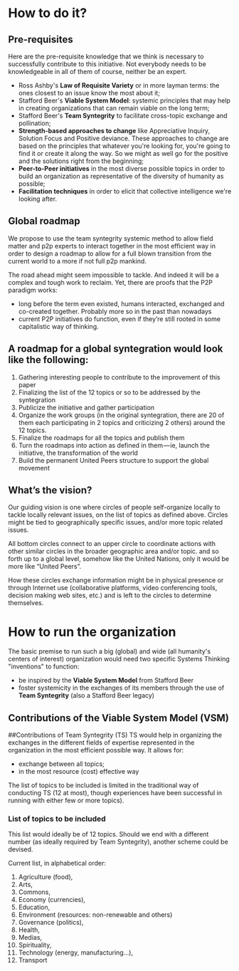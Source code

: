 # How to do it? 

## Pre-requisites

Here are the pre-requisite knowledge that we think is necessary to successfully contribute to this initiative. Not everybody needs to be knowledgeable in all of them of course, neither be an expert.
* Ross Ashby's **Law of Requisite Variety** or in more layman terms: the ones closest to an issue know the most about it;
* Stafford Beer's **Viable System Model**: systemic principles that may help in creating organizations that can remain viable on the long term;
* Stafford Beer's **Team Syntegrity** to facilitate cross-topic exchange and pollination;
* **Strength-based approaches to change** like Appreciative Inquiry, Solution Focus and Positive deviance. These approaches to change are based on the principles that whatever you're looking for, you're going to find it or create it along the way. So we might as well go for the positive and the solutions right from the beginning;
* **Peer-to-Peer initiatives** in the most diverse possible topics in order to build an organization as representative of the diversity of humanity as possible;
* **Facilitation techniques** in order to elicit that collective intelligence we're looking after.

## Global roadmap
We propose to use the team syntegrity systemic method to allow field matter and p2p experts to interact together in the most efficient way in order to design a roadmap to allow for a full blown transition from the current world to a more if not full p2p mankind.

The road ahead might seem impossible to tackle. And indeed it will be a complex and tough work to reclaim. Yet, there are proofs that the P2P paradigm works:

* long before the term even existed, humans interacted, exchanged and co-created together. Probably more so in the past than nowadays
* current P2P initiatives do function, even if they’re still rooted in some capitalistic way of thinking.


## A roadmap for a global syntegration would look like the following:

1. Gathering interesting people to contribute to the improvement of this paper
2. Finalizing the list of the 12 topics or so to be addressed by the syntegration
3. Publicize the initiative and gather participation
4. Organize the work groups (in the original syntegration, there are 20 of them each participating in 2 topics and criticizing 2 others) around the 12 topics.
5. Finalize the roadmaps for all the topics and publish them
6. Turn the roadmaps into action as defined in them — ie, launch the initiative, the transformation of the world
7. Build the permanent United Peers structure to support the global movement


## What’s the vision? 
Our guiding vision is one where circles of people self-organize locally to tackle locally relevant issues, on the list of topics as defined above. Circles might be tied to geographically specific issues, and/or more topic related issues.

All bottom circles connect to an upper circle to coordinate actions with other similar circles in the broader geographic area and/or topic. and so forth up to a global level, somehow like the United Nations, only it would be more like “United Peers”.

How these circles exchange information might be in physical presence or through Internet use (collaborative platforms, video conferencing tools, decision making web sites, etc.) and is left to the circles to determine themselves.

# How to run the organization

The basic premise to run such a big (global) and wide (all humanity's centers of interest) organization would need two specific Systems Thinking "inventions" to function:
* be inspired by the **Viable System Model** from Stafford Beer
* foster systemicity in the exchanges of its members through the use of **Team Syntegrity** (also a Stafford Beer legacy)

## Contributions of the Viable System Model (VSM)

##Contributions of Team Syntegrity (TS)
TS would help in organizing the exchanges in the different fields of expertise represented in the organization in the most efficient possible way. It allows for:
* exchange between all topics;
* in the most resource (cost) effective way

The list of topics to be included is limited in the traditional way of conducting TS (12 at most), though experiences have been successful in running with either few or more topics).

### List of topics to be included
This list would ideally be of 12 topics. Should we end with a different number (as ideally required by Team Syntegrity), another scheme could be devised.

Current list, in alphabetical order:

1. Agriculture (food), 
2. Arts, 
3. Commons, 
4. Economy (currencies), 
5. Education, 
6. Environment (resources: non-renewable and others)
7. Governance (politics),
8. Health, 
9. Medias,
10. Spirituality, 
11. Technology (energy, manufacturing...), 
12. Transport